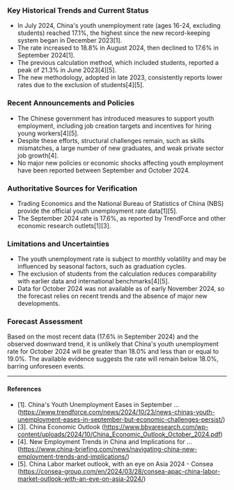 ### Key Historical Trends and Current Status

- In July 2024, China's youth unemployment rate (ages 16-24, excluding students) reached 17.1%, the highest since the new record-keeping system began in December 2023[1].
- The rate increased to 18.8% in August 2024, then declined to 17.6% in September 2024[1].
- The previous calculation method, which included students, reported a peak of 21.3% in June 2023[4][5].
- The new methodology, adopted in late 2023, consistently reports lower rates due to the exclusion of students[4][5].

### Recent Announcements and Policies

- The Chinese government has introduced measures to support youth employment, including job creation targets and incentives for hiring young workers[4][5].
- Despite these efforts, structural challenges remain, such as skills mismatches, a large number of new graduates, and weak private sector job growth[4].
- No major new policies or economic shocks affecting youth employment have been reported between September and October 2024.

### Authoritative Sources for Verification

- Trading Economics and the National Bureau of Statistics of China (NBS) provide the official youth unemployment rate data[1][5].
- The September 2024 rate is 17.6%, as reported by TrendForce and other economic research outlets[1][3].

### Limitations and Uncertainties

- The youth unemployment rate is subject to monthly volatility and may be influenced by seasonal factors, such as graduation cycles.
- The exclusion of students from the calculation reduces comparability with earlier data and international benchmarks[4][5].
- Data for October 2024 was not available as of early November 2024, so the forecast relies on recent trends and the absence of major new developments.

### Forecast Assessment

Based on the most recent data (17.6% in September 2024) and the observed downward trend, it is unlikely that China's youth unemployment rate for October 2024 will be greater than 18.0% and less than or equal to 19.0%. The available evidence suggests the rate will remain below 18.0%, barring unforeseen events.

---

#### References

- [1]. China's Youth Unemployment Eases in September ... (https://www.trendforce.com/news/2024/10/23/news-chinas-youth-unemployment-eases-in-september-but-economic-challenges-persist/)
- [3]. China Economic Outlook (https://www.bbvaresearch.com/wp-content/uploads/2024/10/China_Economic_Outlook_October_2024.pdf)
- [4]. New Employment Trends in China and Implications for ... (https://www.china-briefing.com/news/navigating-china-new-employment-trends-and-implications/)
- [5]. China Labor market outlook, with an eye on Asia 2024 - Consea (https://consea-group.com/en/2024/03/28/consea-apac-china-labor-market-outlook-with-an-eye-on-asia-2024/)